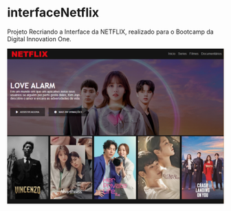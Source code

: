 # interfaceNetflix
Projeto Recriando  a Interface da NETFLIX, realizado para o Bootcamp da Digital Innovation One.

<img  src="fotoprojetonetflix.png">
